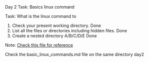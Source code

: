 Day 2 Task: Basics linux command

Task: What is the linux command to

1. Check your present working directory. Done
2. List all the files or directories including hidden files. Done
3. Create a nested directory A/B/C/D/E Done

Note: [Check this file for reference](basic_linux_commands.md)

Check the basic_linux_commands.md file on the same directory day2
